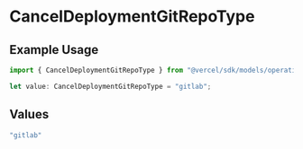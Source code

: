 # CancelDeploymentGitRepoType

## Example Usage

```typescript
import { CancelDeploymentGitRepoType } from "@vercel/sdk/models/operations/canceldeployment.js";

let value: CancelDeploymentGitRepoType = "gitlab";
```

## Values

```typescript
"gitlab"
```